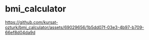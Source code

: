 # bmi_calculator

https://github.com/kursat-ozturk/bmi_calculator/assets/69029656/1b5dd07f-03e3-4b97-b709-66ef8d04da9d

